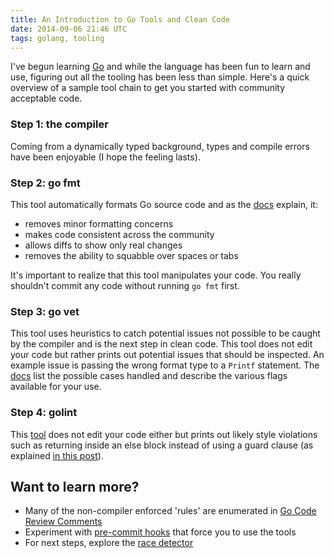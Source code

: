 ```yaml
---
title: An Introduction to Go Tools and Clean Code
date: 2014-09-06 21:46 UTC
tags: golang, tooling
---
```


I've begun learning [Go](http://golang.org/) and while the language has been
fun to learn and use, figuring out all the tooling has been less than simple.
Here's a quick overview of a sample tool chain to get you started with
community acceptable code.

### Step 1: the compiler

Coming from a dynamically typed background, types and
compile errors have been enjoyable (I hope the feeling lasts).

### Step 2: go fmt

This tool automatically formats Go source code and as the
[docs](http://blog.golang.org/race-detector) explain, it:

  * removes minor formatting concerns
  * makes code consistent across the community
  * allows diffs to show only real changes
  * removes the ability to squabble over spaces or tabs

It's important to realize that this tool manipulates your code. You really
shouldn't commit any code without running `go fmt` first.

### Step 3: go vet

This tool uses heuristics to catch potential issues not possible to be caught
by the compiler and is the next step in clean code. This tool does not edit
your code but rather prints out potential issues that should be inspected. An
example issue is passing the wrong format type to a `Printf` statement. The
[docs](https://godoc.org/code.google.com/p/go.tools/cmd/vet) list the possible
cases handled and describe the various flags available for your use.

### Step 4: golint

This [tool](https://github.com/golang/lint) does not edit your code either but
prints out likely style violations such as returning inside an else block
instead of using a guard clause (as explained [in this
post](http://engineeredweb.com/blog/2014/golint/)).

## Want to learn more?

  * Many of the non-compiler enforced 'rules' are enumerated in [Go Code Review
    Comments](https://code.google.com/p/go-wiki/wiki/CodeReviewComments)
  * Experiment with [pre-commit hooks](http://golang.org/misc/git/pre-commit)
    that force you to use the tools
  * For next steps, explore the [race detector](http://blog.golang.org/race-detector)
